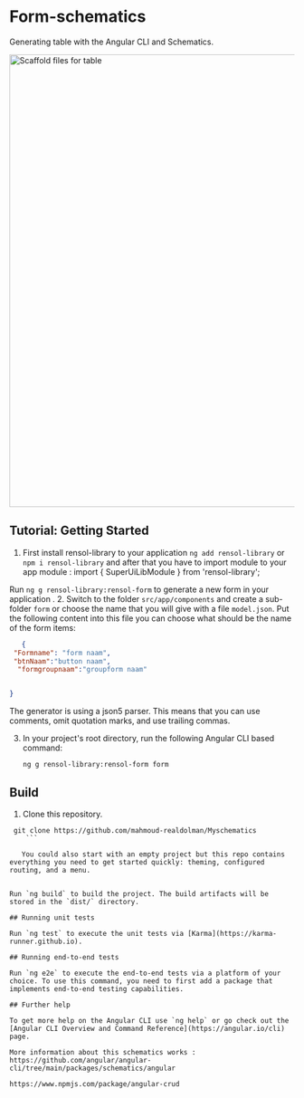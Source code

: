 # Form-schematics

Generating table with the Angular CLI and Schematics.
<div>
<p><img src="https://imgur.com/zszshrZ.png" alt="Scaffold files for table" width="800"></p>

</div>



## Tutorial: Getting Started

 1. First install rensol-library to your application `ng add rensol-library` or `npm i rensol-library`  and after that
 you have to import module to your app module : import { SuperUiLibModule } from 'rensol-library';

Run `ng g rensol-library:rensol-form` to generate a new form  in your application .
2. Switch to the folder `src/app/components` and create a sub-folder `form` or choose the name that you will give with a file `model.json`. Put the following content into this file you can choose what should be the name of the  form items:


 ```json
    {
  "Formname": "form naam",
  "btnNaam":"button naam",
   "formgroupnaam":"groupform naam"


}

```
The generator is using a json5 parser. This means that you can use comments, omit quotation marks, and use trailing commas. 

3. In your project's root directory, run the following Angular CLI based command:

    ```
    ng g rensol-library:rensol-form form
    ```

## Build

1. Clone this repository.

```
 git clone https://github.com/mahmoud-realdolman/Myschematics
    ```

   You could also start with an empty project but this repo contains everything you need to get started quickly: theming, configured routing, and a menu.


Run `ng build` to build the project. The build artifacts will be stored in the `dist/` directory.

## Running unit tests

Run `ng test` to execute the unit tests via [Karma](https://karma-runner.github.io).

## Running end-to-end tests

Run `ng e2e` to execute the end-to-end tests via a platform of your choice. To use this command, you need to first add a package that implements end-to-end testing capabilities.

## Further help

To get more help on the Angular CLI use `ng help` or go check out the [Angular CLI Overview and Command Reference](https://angular.io/cli) page.

More information about this schematics works : https://github.com/angular/angular-cli/tree/main/packages/schematics/angular

https://www.npmjs.com/package/angular-crud
